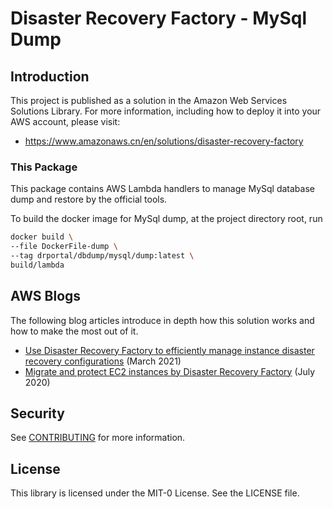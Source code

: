 # Disaster Recovery Factory - MySql Dump

## Introduction
This project is published as a solution in the Amazon Web Services Solutions Library.
For more information, including how to deploy it into your AWS account, please visit:
- https://www.amazonaws.cn/en/solutions/disaster-recovery-factory

### This Package
This package contains AWS Lambda handlers to manage MySql database dump and restore by the official tools.

To build the docker image for MySql dump, at the project directory root, run
```bash
docker build \
--file DockerFile-dump \
--tag drportal/dbdump/mysql/dump:latest \
build/lambda
```

## AWS Blogs
The following blog articles introduce in depth how this solution works and how to make the most out of it.
- [Use Disaster Recovery Factory to efficiently manage instance disaster recovery configurations](https://aws.amazon.com/cn/blogs/china/use-cloud-disaster-recovery-management-tools-to-efficiently-manage-instance-disaster-recovery-configuration/) (March 2021)
- [Migrate and protect EC2 instances by Disaster Recovery Factory](https://aws.amazon.com/cn/blogs/china/gcr-blog-migrate-and-protect-ec2-instances-using-cloud-disaster-management-tools/) (July 2020)

## Security
See [CONTRIBUTING](CONTRIBUTING.md#security-issue-notifications) for more information.

## License
This library is licensed under the MIT-0 License. See the LICENSE file.
